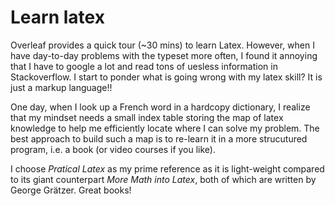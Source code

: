# Learn latex

Overleaf provides a quick tour (~30 mins) to learn Latex. However, when I have day-to-day problems with the typeset more often, I found it annoying that I have to google a lot and read tons of uesless information in Stackoverflow. I start to ponder what is going wrong with my latex skill? It is just a markup language!!

One day, when I look up a French word in a hardcopy dictionary, I realize that my mindset needs a small index table
storing the map of latex knowledge to help me efficiently locate where I can solve my problem. The best approach to build such a map is to re-learn it in a more strucutured program, i.e. a book (or video courses if you like). 

I choose _Pratical Latex_ as my prime reference as it is light-weight compared to its giant counterpart _More Math into Latex_, both of which are written by George Grätzer. Great books!
